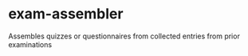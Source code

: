 # exam-assembler
Assembles quizzes or questionnaires from collected entries from prior examinations
